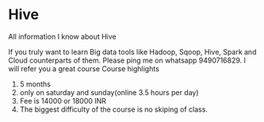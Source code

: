 # Hive
All information I know about Hive

If you truly want to learn Big data tools like Hadoop, Sqoop, Hive, Spark and Cloud counterparts of them. Please ping me on whatsapp 9490716829. I will refer you a great course
Course highlights
1. 5 months
2. only on saturday and sunday(online 3.5 hours per day)
3. Fee is 14000 or 18000 INR
4. The biggest difficulty of the course is no skiping of class.
